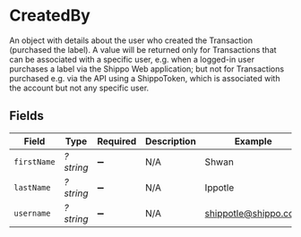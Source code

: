 # CreatedBy

An object with details about the user who created the Transaction (purchased the label).
A value will be returned only for Transactions that can be associated with a specific user, e.g. when a logged-in
user purchases a label via the Shippo Web application; but not for Transactions purchased e.g. via the API using a ShippoToken,
which is associated with the account but not any specific user.


## Fields

| Field                | Type                 | Required             | Description          | Example              |
| -------------------- | -------------------- | -------------------- | -------------------- | -------------------- |
| `firstName`          | *?string*            | :heavy_minus_sign:   | N/A                  | Shwan                |
| `lastName`           | *?string*            | :heavy_minus_sign:   | N/A                  | Ippotle              |
| `username`           | *?string*            | :heavy_minus_sign:   | N/A                  | shippotle@shippo.com |